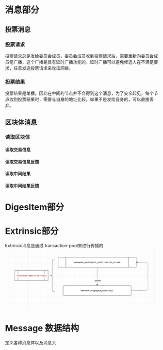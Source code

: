# 消息部分
## 投票消息
### 投票请求
投票请求总是发给委员会成员，委员会成员收到投票请求后，需要重新向委员会成员组广播，这个广播是具有延时广播功能的。延时广播可以避免候选人在不满足要求，任意发送投票请求来攻击网络。
### 投票结果
投票结果是单播，因此在中间的节点并不会得到这个消息，为了安全起见，每个节点收到投票结果时，需要与自身的地址比较，如果不是发给自身的，可以直接丢弃。
## 区块体消息
### 读取区块体
#### 读取交易信息
#### 读取交易信息反馈
#### 读取中间结果
#### 读取中间结果反馈

# DigesItem部分

# Extrinsic部分
Extrinsic消息是通过 transaction-pool来进行传播的
![](extrinsic-propagate.png)

# Message 数据结构
定义各种消息体以及消息头

